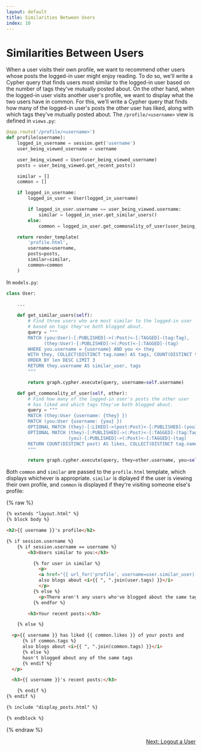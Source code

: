 ```yaml
---
layout: default
title: Similarities Between Users
index: 10
---
```


# Similarities Between Users

When a user visits their own profile, we want to recommend other users whose posts the logged-in user might enjoy reading. To do so, we'll write a Cypher query that finds users most similar to the logged-in user based on the number of tags they've mutually posted about. On the other hand, when the logged-in user visits another user's profile, we want to display what the two users have in common. For this, we'll write a Cypher query that finds how many of the logged-in user's posts the other user has liked, along with which tags they've mutually posted about. The `/profile/<username>` view is defined in `views.py`:

```python
@app.route('/profile/<username>')
def profile(username):
    logged_in_username = session.get('username')
    user_being_viewed_username = username

    user_being_viewed = User(user_being_viewed_username)
    posts = user_being_viewed.get_recent_posts()

    similar = []
    common = []

    if logged_in_username:
        logged_in_user = User(logged_in_username)

        if logged_in_user.username == user_being_viewed.username:
            similar = logged_in_user.get_similar_users()
        else:
            common = logged_in_user.get_commonality_of_user(user_being_viewed)

    return render_template(
        'profile.html',
        username=username,
        posts=posts,
        similar=similar,
        common=common
    )
```

In `models.py`:

```python
class User:

	...
  
    def get_similar_users(self):
        # Find three users who are most similar to the logged-in user
        # based on tags they've both blogged about.
        query = """
        MATCH (you:User)-[:PUBLISHED]->(:Post)<-[:TAGGED]-(tag:Tag),
              (they:User)-[:PUBLISHED]->(:Post)<-[:TAGGED]-(tag)
        WHERE you.username = {username} AND you <> they
        WITH they, COLLECT(DISTINCT tag.name) AS tags, COUNT(DISTINCT tag) AS len
        ORDER BY len DESC LIMIT 3
        RETURN they.username AS similar_user, tags
        """

        return graph.cypher.execute(query, username=self.username)

    def get_commonality_of_user(self, other):
        # Find how many of the logged-in user's posts the other user
        # has liked and which tags they've both blogged about.
        query = """
        MATCH (they:User {username: {they} })
        MATCH (you:User {username: {you} })
        OPTIONAL MATCH (they)-[:LIKED]->(post:Post)<-[:PUBLISHED]-(you)
        OPTIONAL MATCH (they)-[:PUBLISHED]->(:Post)<-[:TAGGED]-(tag:Tag),
                       (you)-[:PUBLISHED]->(:Post)<-[:TAGGED]-(tag)
        RETURN COUNT(DISTINCT post) AS likes, COLLECT(DISTINCT tag.name) AS tags
        """

        return graph.cypher.execute(query, they=other.username, you=self.username)[0]
```

Both `common` and `similar` are passed to the `profile.html` template, which displays whichever is appropriate. `similar` is diplayed if the user is viewing their own profile, and `common` is displayed if they're visiting someone else's profile:

{% raw %}
```html
{% extends "layout.html" %}
{% block body %}

<h2>{{ username }}'s profile</h2>

{% if session.username %}
    {% if session.username == username %}
        <h3>Users similar to you:</h3>

          {% for user in similar %}
            <p>
            <a href="{{ url_for('profile', username=user.similar_user) }}">{{ user.similar_user }}</a>
            also blogs about <i>{{ ", ".join(user.tags) }}</i>
            </p>
          {% else %}
            <p>There aren't any users who've blogged about the same tags as you!</p>
          {% endfor %}

        <h3>Your recent posts:</h3>

    {% else %}

  <p>{{ username }} has liked {{ common.likes }} of your posts and
      {% if common.tags %}
      also blogs about <i>{{ ", ".join(common.tags) }}</i>
      {% else %}
      hasn't blogged about any of the same tags
      {% endif %}
  </p>

  <h3>{{ username }}'s recent posts:</h3>

    {% endif %}
{% endif %}

{% include "display_posts.html" %}

{% endblock %}
```
{% endraw %}

<p align="right"><a href="{{ site.baseurl }}/pages/logout-a-user.html">Next: Logout a User</a></p>